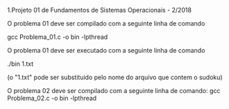 1.Projeto 01 de Fundamentos de Sistemas Operacionais - 2/2018

O problema 01 deve ser compilado com a seguinte linha de comando

gcc Problema_01.c -o bin -lpthread

O problema 01 deve ser executado com a seguinte linha de comando 

  ./bin 1.txt
  
(o "1.txt" pode ser substituido pelo nome do arquivo que contem o sudoku)

O problema 02 deve ser compilado com a seguinte linha de comando: 
gcc Problema_02.c -o bin -lpthread

